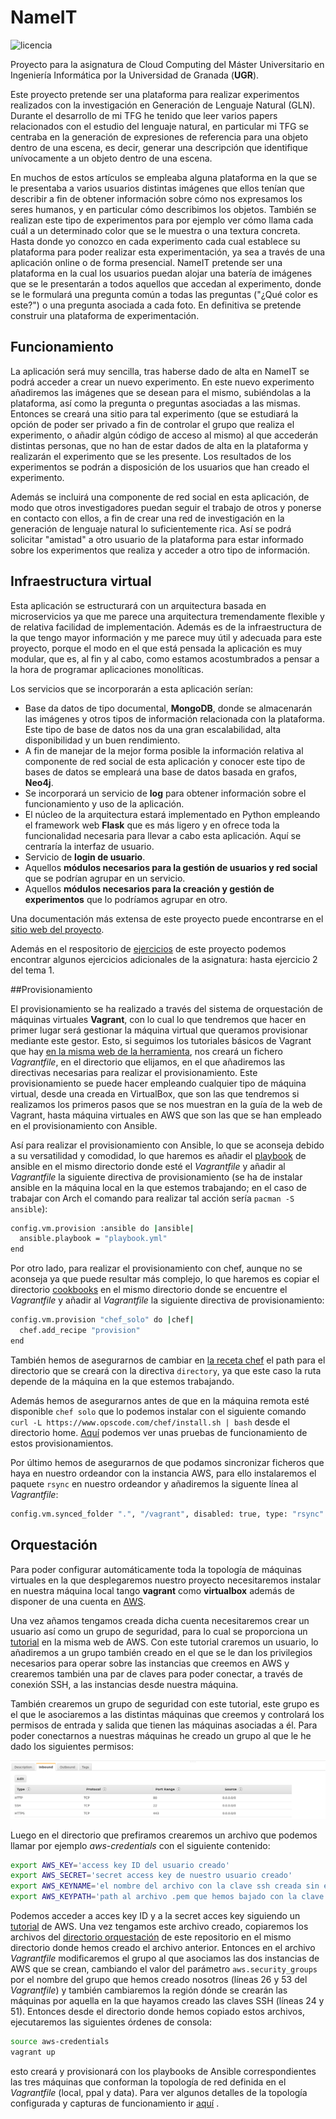 # NameIT

![licencia](https://img.shields.io/badge/license-GPL%203.0-blue.svg)

Proyecto para la asignatura de Cloud Computing del Máster Universitario en Ingeniería Informática por la Universidad de Granada (**UGR**).

Este proyecto pretende ser una plataforma para realizar experimentos realizados con la investigación en Generación de Lenguaje Natural (GLN). Durante el desarrollo de mi TFG he tenido que leer varios papers relacionados con el estudio del lenguaje natural, en particular mi TFG se centraba en la generación de expresiones de referencia para una objeto dentro de una escena, es decir, generar una descripción que identifique unívocamente a un objeto dentro de una escena.

En muchos de estos artículos se empleaba alguna plataforma en la que se le presentaba a varios usuarios distintas imágenes que ellos tenían que describir a fin de obtener información sobre cómo nos expresamos los seres humanos, y en particular cómo describimos los objetos. También se realizan este tipo de experimentos para por ejemplo ver cómo llama cada cuál a un determinado color que se le muestra o una textura concreta. Hasta donde yo conozco en cada experimento cada cual establece su plataforma para poder realizar esta experimentación, ya sea a través de una aplicación online o de forma presencial. NameIT pretende ser una plataforma en la cual los usuarios puedan alojar una batería de imágenes que se le presentarán a todos aquellos que accedan al experimento, donde se le formulará una pregunta común a todas las preguntas ("¿Qué color es este?") o una pregunta asociada a cada foto. En definitiva se pretende construir una plataforma de experimentación.

## Funcionamiento

La aplicación será muy sencilla, tras haberse dado de alta en NameIT se podrá acceder a crear un nuevo experimento. En este nuevo experimento añadiremos las imágenes que se desean para el mismo, subiéndolas a la plataforma, así como la pregunta o preguntas asociadas a las mismas. Entonces se creará una sitio para tal experimento (que se estudiará la opción de poder ser privado a fin de controlar el grupo que realiza el experimento, o añadir algún código de acceso al mismo) al que accederán distintas personas, que no han de estar dados de alta en la plataforma y realizarán el experimento que se les presente. Los resultados de los experimentos se podrán a disposición de los usuarios que han creado el experimento.

Además se incluirá una componente de red social en esta aplicación, de modo que otros investigadores puedan seguir el trabajo de otros y ponerse en contacto con ellos, a fin de crear una red de investigación en la generación de lenguaje natural lo suficientemente rica. Así se podrá solicitar "amistad" a otro usuario de la plataforma para estar informado sobre los experimentos que realiza y acceder a otro tipo de información.

## Infraestructura virtual

Esta aplicación se estructurará con un arquitectura basada en microservicios ya que me parece una arquitectura tremendamente flexible y de relativa facilidad de implementación. Además es de la infraestructura de la que tengo mayor información y me parece muy útil y adecuada para este proyecto, porque el modo en el que está pensada la aplicación es muy modular, que es, al fin y al cabo, como estamos acostumbrados a pensar a la hora de programar aplicaciones monolíticas.

Los servicios que se incorporarán a esta aplicación serían:

- Base da datos de tipo documental, **MongoDB**, donde se almacenarán las imágenes y otros tipos de información relacionada con la plataforma. Este tipo de base de datos nos da una gran escalabilidad, alta disponibilidad y un buen rendimiento.
- A fin de manejar de la mejor forma posible la información relativa al componente de red social de esta aplicación y conocer este tipo de bases de datos se empleará una base de datos basada en grafos, **Neo4j**.
- Se incorporará un servicio de **log** para obtener información sobre el funcionamiento y uso de la aplicación.
- El núcleo de la arquitectura estará implementado en Python empleando el framework web **Flask** que es más ligero y en ofrece toda la funcionalidad necesaria para llevar a cabo esta aplicación. Aquí se centraría la interfaz de usuario.
- Servicio de **login de usuario**.
- Aquellos **módulos necesarios para la gestión de usuarios y red social** que se podrían agrupar en un servicio.
- Aquellos **módulos necesarios para la creación y gestión de experimentos** que lo podríamos agrupar en otro.

Una documentación más extensa de este proyecto puede encontrarse en el [sitio web del proyecto](https://griger.github.io/CC/).

Además en el respositorio de [ejercicios](https://github.com/Griger/Ejercicios-CC) de este proyecto podemos encontrar algunos ejercicios adicionales de la asignatura: hasta ejercicio 2 del tema 1.

##Provisionamiento

El provisionamiento se ha realizado a través del sistema de orquestación de máquinas virtuales **Vagrant**, con lo cual lo que tendremos que hacer en primer lugar será gestionar la máquina virtual que queramos provisionar mediante este gestor. Esto, si seguimos los tutoriales básicos de Vagrant que hay [en la misma web de la herramienta](https://www.vagrantup.com/docs/getting-started/), nos creará un fichero *Vagrantfile*, en el directorio que elijamos, en el que añadiremos las directivas necesarias para realizar el provisionamiento. Este provisionamiento se puede hacer empleando cualquier tipo de máquina virtual, desde una creada en VirtualBox, que son las que tendremos si realizamos los primeros pasos que se nos muestran en la guía de la web de Vagrant, hasta máquina virtuales en AWS que son las que se han empleado en el provisionamiento con Ansible.

Así para realizar el provisionamiento con Ansible, lo que se aconseja debido a su versatilidad y comodidad, lo que haremos es añadir el [playbook](provision/Ansible/playbook.yml) de ansible en el mismo directorio donde esté el *Vagrantfile* y añadir al *Vagrantfile* la siguiente directiva de provisionamiento (se ha de instalar ansible en la máquina local en la que estemos trabajando; en el caso de trabajar con Arch el comando para realizar tal acción sería `pacman -S ansible`):

```bash
config.vm.provision :ansible do |ansible|
  ansible.playbook = "playbook.yml"
end
```

Por otro lado, para realizar el provisionamiento con chef, aunque no se aconseja ya que puede resultar más complejo, lo que haremos es copiar el directorio [cookbooks](provision/Chef/cookbooks) en el mismo directorio donde se encuentre el *Vagrantfile* y añadir al *Vagrantfile* la siguiente directiva de provisionamiento:

```bash
config.vm.provision "chef_solo" do |chef|
  chef.add_recipe "provision"
end
```
También hemos de asegurarnos de cambiar en [la receta chef](provision/Chef/cookbooks/recipes/default.rb) el path para el directorio que se creará con la directiva `directory`, ya que este caso la ruta depende de la máquina en la que estemos trabajando.

Además hemos de asegurarnos antes de que en la máquina remota esté disponible `chef solo` que lo podemos instalar con el siguiente comando `curl -L https://www.opscode.com/chef/install.sh | bash` desde el directorio home. [Aquí](https://griger.github.io/CC/documentos/provisionamiento) podemos ver unas pruebas de funcionamiento de estos provisionamientos.

Por último hemos de asegurarnos de que podamos sincronizar ficheros que haya en nuestro ordeandor con la instancia AWS, para ello instalaremos el paquete `rsync` en nuestro ordeandor y añadiremos la siguente línea al *Vagrantfile*:

```bash
config.vm.synced_folder ".", "/vagrant", disabled: true, type: "rsync"
```
## Orquestación

Para poder configurar automáticamente toda la topología de máquinas virtuales en la que desplegaremos nuestro proyecto necesitaremos instalar en nuestra máquina local tango **vagrant** como **virtualbox** además de disponer de una cuenta en [AWS](https://aws.amazon.com/es/?nc2=h_lg).

Una vez añamos tengamos creada dicha cuenta necesitaremos crear un usuario así como un grupo de seguridad, para lo cual se proporciona un [tutorial](http://docs.aws.amazon.com/AWSEC2/latest/UserGuide/get-set-up-for-amazon-ec2.html) en la misma web de AWS. Con este tutorial craremos un usuario, lo añadiremos a un grupo también creado en el que se le dan los privilegios necesarios para operar sobre las instancias que creemos en AWS y crearemos también una par de claves para poder conectar, a través de conexión SSH, a las instancias desde nuestra máquina.

También crearemos un grupo de seguridad con este tutorial, este grupo es el que le asociaremos a las distintas máquinas que creemos y controlará los permisos de entrada y salida que tienen las máquinas asociadas a él. Para poder conectarnos a nuestras máquinas he creado un grupo al que le he dado los siguientes permisos:

![Permisos del grupo de seguridad](img/permisosGrupo.png)

Luego en el directorio que prefiramos crearemos un archivo que podemos llamar por ejemplo *aws-credentials* con el siguiente contenido:

```bash
export AWS_KEY='access key ID del usuario creado'
export AWS_SECRET='secret access key de nuestro usuario creado'
export AWS_KEYNAME='el nombre del archivo con la clave ssh creada sin extensión'
export AWS_KEYPATH='path al archivo .pem que hemos bajado con la clave ssh creada'
```
Podemos acceder a acces key ID y a la secret acces key siguiendo un [tutorial](http://docs.aws.amazon.com/AWSSimpleQueueService/latest/SQSGettingStartedGuide/AWSCredentials.html) de AWS. Una vez tengamos este archivo creado, copiaremos los archivos del [directorio orquestación](https://github.com/Griger/CC/tree/master/orquestacion) de este repositorio en el mismo directorio donde hemos creado el archivo anterior. Entonces en el archivo *Vagrantfile* modificaremos el grupo al que asociamos las dos instancias de AWS que se crean, cambiando el valor del parámetro `aws.security_groups` por el nombre del grupo que hemos creado nosotros (líneas 26 y 53 del *Vagrantfile*) y también cambiaremos la región dónde se crearán las máquinas por aquella en la que hayamos creado las claves SSH (líneas 24 y 51). Entonces desde el directorio donde hemos copiado estos archivos, ejecutaremos las siguientes órdenes de consola:

```bash
source aws-credentials
vagrant up
```
esto creará y provisionará con los playbooks de Ansible correspondientes las tres máquinas que conforman la topología de red definida en el *Vagrantfile* (local, ppal y data). Para ver algunos detalles de la topología configurada y capturas de funcionamiento ir [aquí](https://griger.github.io/CC/) .

